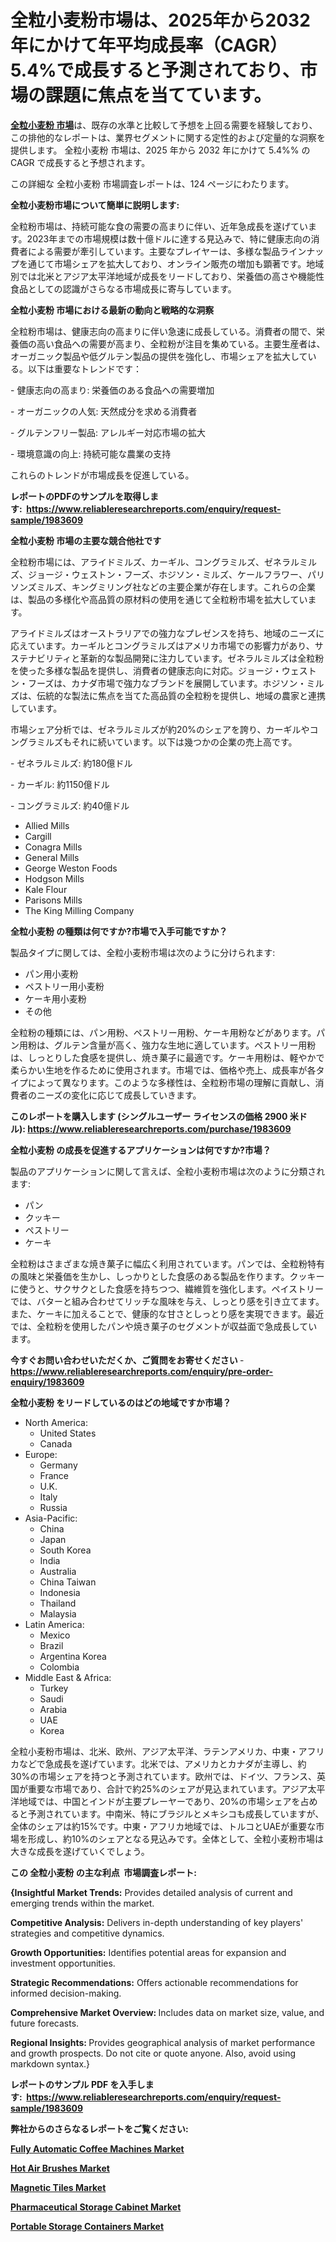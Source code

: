 <p><h1>全粒小麦粉市場は、2025年から2032年にかけて年平均成長率（CAGR）5.4%で成長すると予測されており、市場の課題に焦点を当てています。</h1></p><p data-sourcepos="1:1-1:157"><strong><a href="https://www.reliableresearchreports.com/whole-wheat-flour-r1983609?utm_campaign=107&utm_medium=36&utm_source=Github&utm_content=ia&utm_term=05042025&utm_id=whole-wheat-flour">全粒小麦粉 市場</a></strong>は、既存の水準と比較して予想を上回る需要を経験しており、この排他的なレポートは、業界セグメントに関する定性的および定量的な洞察を提供します。 全粒小麦粉 市場は、2025 年から 2032 年にかけて 5.4%% の CAGR で成長すると予想されます。</p>
<p data-sourcepos="3:1-3:50">この詳細な 全粒小麦粉 市場調査レポートは、124 ページにわたります。</p>
<p><strong>全粒小麦粉市場について簡単に説明します:</strong></p>
<p><p>全粒粉市場は、持続可能な食の需要の高まりに伴い、近年急成長を遂げています。2023年までの市場規模は数十億ドルに達する見込みで、特に健康志向の消費者による需要が牽引しています。主要なプレイヤーは、多様な製品ラインナップを通じて市場シェアを拡大しており、オンライン販売の増加も顕著です。地域別では北米とアジア太平洋地域が成長をリードしており、栄養価の高さや機能性食品としての認識がさらなる市場成長に寄与しています。</p></p>
<p><strong>全粒小麦粉 市場における最新の動向と戦略的な洞察</strong></p>
<p><p>全粒粉市場は、健康志向の高まりに伴い急速に成長している。消費者の間で、栄養価の高い食品への需要が高まり、全粒粉が注目を集めている。主要生産者は、オーガニック製品や低グルテン製品の提供を強化し、市場シェアを拡大している。以下は重要なトレンドです：</p><p>- 健康志向の高まり: 栄養価のある食品への需要増加</p><p>- オーガニックの人気: 天然成分を求める消費者</p><p>- グルテンフリー製品: アレルギー対応市場の拡大</p><p>- 環境意識の向上: 持続可能な農業の支持</p><p>これらのトレンドが市場成長を促進している。</p></p>
<p><strong>レポートのPDFのサンプルを取得します</strong><strong>:&nbsp;&nbsp;<a href="https://www.reliableresearchreports.com/enquiry/request-sample/1983609?utm_campaign=107&utm_medium=36&utm_source=Github&utm_content=ia&utm_term=05042025&utm_id=whole-wheat-flour">https://www.reliableresearchreports.com/enquiry/request-sample/1983609</a></strong></p>
<p><strong>全粒小麦粉 市場の主要な競合他社です</strong></p>
<p><p>全粒粉市場には、アライドミルズ、カーギル、コングラミルズ、ゼネラルミルズ、ジョージ・ウェストン・フーズ、ホジソン・ミルズ、ケールフラワー、パリソンズミルズ、キングミリング社などの主要企業が存在します。これらの企業は、製品の多様化や高品質の原材料の使用を通じて全粒粉市場を拡大しています。</p><p>アライドミルズはオーストラリアでの強力なプレゼンスを持ち、地域のニーズに応えています。カーギルとコングラミルズはアメリカ市場での影響力があり、サステナビリティと革新的な製品開発に注力しています。ゼネラルミルズは全粒粉を使った多様な製品を提供し、消費者の健康志向に対応。ジョージ・ウェストン・フーズは、カナダ市場で強力なブランドを展開しています。ホジソン・ミルズは、伝統的な製法に焦点を当てた高品質の全粒粉を提供し、地域の農家と連携しています。</p><p>市場シェア分析では、ゼネラルミルズが約20%のシェアを誇り、カーギルやコングラミルズもそれに続いています。以下は幾つかの企業の売上高です。</p><p>- ゼネラルミルズ: 約180億ドル</p><p>- カーギル: 約1150億ドル</p><p>- コングラミルズ: 約40億ドル</p></p>
<p><ul><li>Allied Mills</li><li>Cargill</li><li>Conagra Mills</li><li>General Mills</li><li>George Weston Foods</li><li>Hodgson Mills</li><li>Kale Flour</li><li>Parisons Mills</li><li>The King Milling Company</li></ul></p>
<p><strong>全粒小麦粉 の種類は何ですか?市場で入手可能ですか？</strong></p>
<p>製品タイプに関しては、全粒小麦粉市場は次のように分けられます:</p>
<p><ul><li>パン用小麦粉</li><li>ペストリー用小麦粉</li><li>ケーキ用小麦粉</li><li>その他</li></ul></p>
<p><p>全粒粉の種類には、パン用粉、ペストリー用粉、ケーキ用粉などがあります。パン用粉は、グルテン含量が高く、強力な生地に適しています。ペストリー用粉は、しっとりした食感を提供し、焼き菓子に最適です。ケーキ用粉は、軽やかで柔らかい生地を作るために使用されます。市場では、価格や売上、成長率が各タイプによって異なります。このような多様性は、全粒粉市場の理解に貢献し、消費者のニーズの変化に応じて成長していきます。</p></p>
<p><strong>このレポートを購入します (シングルユーザー ライセンスの価格 2900 米ドル):&nbsp;<a href="https://www.reliableresearchreports.com/purchase/1983609?utm_campaign=107&utm_medium=36&utm_source=Github&utm_content=ia&utm_term=05042025&utm_id=whole-wheat-flour">https://www.reliableresearchreports.com/purchase/1983609</a></strong></p>
<p><strong>全粒小麦粉 の成長を促進するアプリケーションは何ですか?市場？</strong></p>
<p>製品のアプリケーションに関して言えば、全粒小麦粉市場は次のように分類されます:</p>
<p><ul><li>パン</li><li>クッキー</li><li>ペストリー</li><li>ケーキ</li></ul></p>
<p><p>全粒粉はさまざまな焼き菓子に幅広く利用されています。パンでは、全粒粉特有の風味と栄養価を生かし、しっかりとした食感のある製品を作ります。クッキーに使うと、サクサクとした食感を持ちつつ、繊維質を強化します。ペイストリーでは、バターと組み合わせてリッチな風味を与え、しっとり感を引き立てます。また、ケーキに加えることで、健康的な甘さとしっとり感を実現できます。最近では、全粒粉を使用したパンや焼き菓子のセグメントが収益面で急成長しています。</p></p>
<p><strong>今すぐお問い合わせいただくか、ご質問をお寄せください</strong><strong>&nbsp;</strong>-<strong><a href="https://www.reliableresearchreports.com/enquiry/pre-order-enquiry/1983609?utm_campaign=107&utm_medium=36&utm_source=Github&utm_content=ia&utm_term=05042025&utm_id=whole-wheat-flour">https://www.reliableresearchreports.com/enquiry/pre-order-enquiry/1983609</a></strong></p>
<p><strong>全粒小麦粉 をリードしているのはどの地域ですか市場？</strong></p>
<p><ul>
    <li>
        North America:
        <ul>
            <li>United States</li>
            <li>Canada</li>
        </ul>
    </li>
    <li>
        Europe:
        <ul>
            <li>Germany</li>
            <li>France</li>
            <li>U.K.</li>
            <li>Italy</li>
            <li>Russia</li>
        </ul>
    </li>
    <li>
        Asia-Pacific:
        <ul>
            <li>China</li>
            <li>Japan</li>
            <li>South Korea</li>
            <li>India</li>
            <li>Australia</li>
            <li>China Taiwan</li>
            <li>Indonesia</li>
            <li>Thailand</li>
            <li>Malaysia</li>
        </ul>
    </li>
    <li>
        Latin America:
        <ul>
            <li>Mexico</li>
            <li>Brazil</li>
            <li>Argentina Korea</li>
            <li>Colombia</li>
        </ul>
    </li>
    <li>
        Middle East & Africa:
        <ul>
            <li>Turkey</li>
            <li>Saudi</li>
            <li>Arabia</li>
            <li>UAE</li>
            <li>Korea</li>
        </ul>
    </li>
    </ul></p>
<p><p>全粒小麦粉市場は、北米、欧州、アジア太平洋、ラテンアメリカ、中東・アフリカなどで急成長を遂げています。北米では、アメリカとカナダが主導し、約30%の市場シェアを持つと予測されています。欧州では、ドイツ、フランス、英国が重要な市場であり、合計で約25%のシェアが見込まれています。アジア太平洋地域では、中国とインドが主要プレーヤーであり、20%の市場シェアを占めると予測されています。中南米、特にブラジルとメキシコも成長していますが、全体のシェアは約15%です。中東・アフリカ地域では、トルコとUAEが重要な市場を形成し、約10%のシェアとなる見込みです。全体として、全粒小麦粉市場は大きな成長を遂げていくでしょう。</p></p>
<p><strong>この 全粒小麦粉 の主な利点&nbsp; 市場調査レポート:</strong></p>
<p><strong>{Insightful Market Trends:</strong> Provides detailed analysis of current and emerging trends within the market.</p>
<p><strong>Competitive Analysis:</strong> Delivers in-depth understanding of key players' strategies and competitive dynamics.</p>
<p><strong>Growth Opportunities:</strong> Identifies potential areas for expansion and investment opportunities.</p>
<p><strong>Strategic Recommendations:</strong> Offers actionable recommendations for informed decision-making.</p>
<p><strong>Comprehensive Market Overview: </strong>Includes data on market size, value, and future forecasts.</p>
<p><strong>Regional Insights: </strong>Provides geographical analysis of market performance and growth prospects. Do not cite or quote anyone. Also, avoid using markdown syntax.}</p>
<p><strong>レポートのサンプル PDF を入手します:&nbsp;</strong><strong>&nbsp;<a href="https://www.reliableresearchreports.com/enquiry/request-sample/1983609?utm_campaign=107&utm_medium=36&utm_source=Github&utm_content=ia&utm_term=05042025&utm_id=whole-wheat-flour">https://www.reliableresearchreports.com/enquiry/request-sample/1983609</a></strong></p>
<p></p>
<p></p>
<p></p>
<p></p>
<p><strong>弊社からのさらなるレポートをご覧ください:</strong></p>
<p><strong><p><a href="https://github.com/decockogbaro25/Market-Research-Report-List-1/blob/main/fully-automatic-coffee-machines-market.md?utm_campaign=107&utm_medium=36&utm_source=Github&utm_content=ia&utm_term=05042025&utm_id=whole-wheat-flour">Fully Automatic Coffee Machines Market</a></p><p><a href="https://github.com/drielvinki/Market-Research-Report-List-1/blob/main/hot-air-brushes-market.md?utm_campaign=107&utm_medium=36&utm_source=Github&utm_content=ia&utm_term=05042025&utm_id=whole-wheat-flour">Hot Air Brushes Market</a></p><p><a href="https://github.com/pilukypalis/Market-Research-Report-List-1/blob/main/magnetic-tiles-market.md?utm_campaign=107&utm_medium=36&utm_source=Github&utm_content=ia&utm_term=05042025&utm_id=whole-wheat-flour">Magnetic Tiles Market</a></p><p><a href="https://github.com/panciujoslin3/Market-Research-Report-List-1/blob/main/pharmaceutical-storage-cabinet-market.md?utm_campaign=107&utm_medium=36&utm_source=Github&utm_content=ia&utm_term=05042025&utm_id=whole-wheat-flour">Pharmaceutical Storage Cabinet Market</a></p><p><a href="https://github.com/ghaligopezf5/Market-Research-Report-List-1/blob/main/portable-storage-containers-market.md?utm_campaign=107&utm_medium=36&utm_source=Github&utm_content=ia&utm_term=05042025&utm_id=whole-wheat-flour">Portable Storage Containers Market</a></p></strong></p>